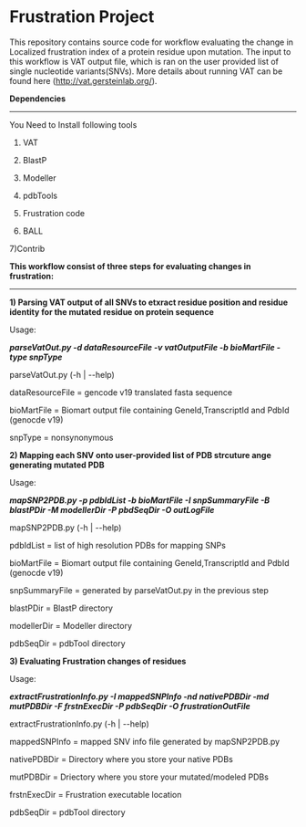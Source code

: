 # Frustration Project

This repository contains source code for workflow evaluating the change in Localized frustration index of a protein residue
upon mutation. The input to this workflow is VAT output file, which is ran on the user provided
list of single nucleotide variants(SNVs). More details about running VAT can be found here (http://vat.gersteinlab.org/).

**Dependencies**
__________________________________________________________________________

You Need to Install following tools

1) VAT

2) BlastP

3) Modeller

4) pdbTools

5) Frustration code

6) BALL 

7)Contrib


**This workflow consist of three steps for evaluating changes in frustration:**
__________________________________________________________________________

**1) Parsing VAT output of all SNVs to etxract residue position and residue identity for the mutated residue on protein sequence**


Usage:


  **_parseVatOut.py -d dataResourceFile -v vatOutputFile -b bioMartFile -type snpType_**
  
  parseVatOut.py (-h | --help)
  
  dataResourceFile = gencode v19 translated fasta sequence
  
  bioMartFile = Biomart output file containing GeneId,TranscriptId and PdbId (genocde v19)
  
  snpType = nonsynonymous
  


**2) Mapping each SNV onto user-provided list of PDB strcuture ange generating mutated PDB**


Usage:


  **_mapSNP2PDB.py -p pdbIdList -b bioMartFile -I snpSummaryFile -B blastPDir -M modellerDir -P pbdSeqDir -O outLogFile_**
  
  mapSNP2PDB.py (-h | --help)
  
  pdbIdList = list of high resolution PDBs for mapping SNPs
  
  bioMartFile = Biomart output file containing GeneId,TranscriptId and PdbId (genocde v19)
  
  snpSummaryFile = generated by parseVatOut.py in the previous step
  
  blastPDir = BlastP directory
  
  modellerDir =  Modeller directory
  
  pdbSeqDir = pdbTool directory

**3) Evaluating Frustration changes of residues**


Usage:
  
  **_extractFrustrationInfo.py -I mappedSNPInfo -nd nativePDBDir -md mutPDBDir -F frstnExecDir -P pdbSeqDir -O frustrationOutFile_**
  
  
  extractFrustrationInfo.py (-h | --help)
  
  mappedSNPInfo = mapped SNV info file generated by mapSNP2PDB.py
  
  nativePDBDir = Directory where you store your native PDBs
  
  mutPDBDir = Driectory where you store your mutated/modeled PDBs
  
  frstnExecDir = Frustration executable location
  
  pdbSeqDir = pdbTool directory
  
  
  
  
